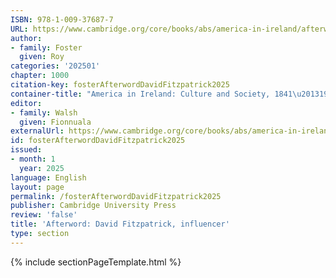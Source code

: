 ```yaml
---
ISBN: 978-1-009-37687-7
URL: https://www.cambridge.org/core/books/abs/america-in-ireland/afterword/27C1B655FD65370F2DC68FA3834D9863
author:
- family: Foster
  given: Roy
categories: '202501'
chapter: 1000
citation-key: fosterAfterwordDavidFitzpatrick2025
container-title: "America in Ireland: Culture and Society, 1841\u20131925"
editor:
- family: Walsh
  given: Fionnuala
externalUrl: https://www.cambridge.org/core/books/abs/america-in-ireland/afterword/27C1B655FD65370F2DC68FA3834D9863
id: fosterAfterwordDavidFitzpatrick2025
issued:
- month: 1
  year: 2025
language: English
layout: page
permalink: /fosterAfterwordDavidFitzpatrick2025
publisher: Cambridge University Press
review: 'false'
title: 'Afterword: David Fitzpatrick, influencer'
type: section
---
```

{% include sectionPageTemplate.html %}